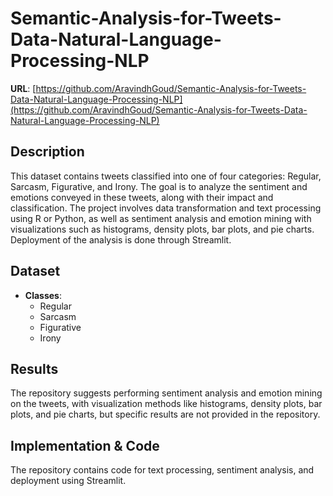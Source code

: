 # Semantic-Analysis-for-Tweets-Data-Natural-Language-Processing-NLP  
**URL**: [https://github.com/AravindhGoud/Semantic-Analysis-for-Tweets-Data-Natural-Language-Processing-NLP](https://github.com/AravindhGoud/Semantic-Analysis-for-Tweets-Data-Natural-Language-Processing-NLP)  

## Description  
This dataset contains tweets classified into one of four categories: Regular, Sarcasm, Figurative, and Irony. The goal is to analyze the sentiment and emotions conveyed in these tweets, along with their impact and classification. The project involves data transformation and text processing using R or Python, as well as sentiment analysis and emotion mining with visualizations such as histograms, density plots, bar plots, and pie charts. Deployment of the analysis is done through Streamlit.

## Dataset  
- **Classes**:  
  - Regular  
  - Sarcasm  
  - Figurative  
  - Irony  

## Results  
The repository suggests performing sentiment analysis and emotion mining on the tweets, with visualization methods like histograms, density plots, bar plots, and pie charts, but specific results are not provided in the repository.

## Implementation & Code  
The repository contains code for text processing, sentiment analysis, and deployment using Streamlit.
